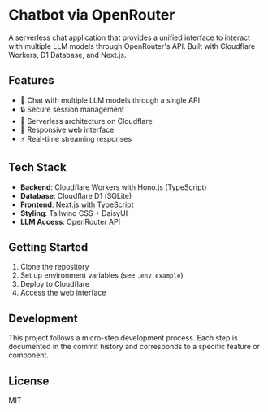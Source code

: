 # Chatbot via OpenRouter

A serverless chat application that provides a unified interface to interact with multiple LLM models through OpenRouter's API. Built with Cloudflare Workers, D1 Database, and Next.js.

## Features

- 💬 Chat with multiple LLM models through a single API
- 🔒 Secure session management
- 🚀 Serverless architecture on Cloudflare
- 📱 Responsive web interface
- ⚡ Real-time streaming responses

## Tech Stack

- **Backend**: Cloudflare Workers with Hono.js (TypeScript)
- **Database**: Cloudflare D1 (SQLite)
- **Frontend**: Next.js with TypeScript
- **Styling**: Tailwind CSS + DaisyUI
- **LLM Access**: OpenRouter API

## Getting Started

1. Clone the repository
2. Set up environment variables (see `.env.example`)
3. Deploy to Cloudflare
4. Access the web interface

## Development

This project follows a micro-step development process. Each step is documented in the commit history and corresponds to a specific feature or component.

## License

MIT
